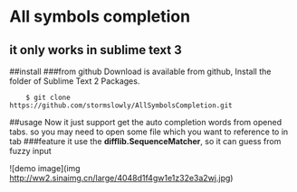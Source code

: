All symbols completion
================================
it only works in sublime text 3
--------------------------------

##install
###from github
Download is available from github, Install the folder of Sublime Text 2 Packages.

		$ git clone https://github.com/stormslowly/AllSymbolsCompletion.git

##usage
Now it just support get the auto completion words from opened tabs.
so you may need to open some file which you want to reference to in tab
###feature
it use the **difflib.SequenceMatcher**, so it can guess from fuzzy input

![demo image](img http://ww2.sinaimg.cn/large/4048d1f4gw1e1z32e3a2wj.jpg)